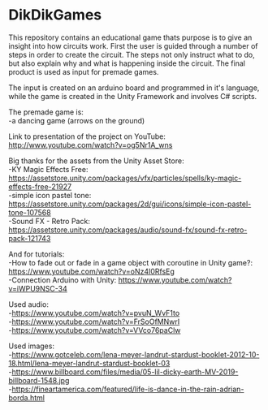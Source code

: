 # DikDikGames
This repository contains an educational game thats purpose is to give an insight into how circuits work. First the user is guided through a number of steps in order to create the circuit. The steps not only instruct what to do, but also explain why and what is happening inside the circuit. The final product is used as input for premade games. 

The input is created on an arduino board and programmed in it's language, while the game is created in the Unity Framework and involves C# scripts.

The premade game is:  
  -a dancing game (arrows on the ground)  

Link to presentation of the project on YouTube: http://www.youtube.com/watch?v=og5Nr1A_wns

 
Big thanks for the assets from the Unity Asset Store:  
  -KY Magic Effects Free: https://assetstore.unity.com/packages/vfx/particles/spells/ky-magic-effects-free-21927  
  -simple icon pastel tone: https://assetstore.unity.com/packages/2d/gui/icons/simple-icon-pastel-tone-107568  
  -Sound FX - Retro Pack: https://assetstore.unity.com/packages/audio/sound-fx/sound-fx-retro-pack-121743

And for tutorials:  
-How to fade out or fade in a game object with coroutine in Unity game?: https://www.youtube.com/watch?v=oNz4I0RfsEg  
-Connection Arduino with Unity: https://www.youtube.com/watch?v=iWPU9NSC-34

Used audio:  
-https://www.youtube.com/watch?v=pvuN_WvF1to  
-https://www.youtube.com/watch?v=FrSoOfMNwrI  
-https://www.youtube.com/watch?v=VVco76paClw  

Used images:  
-https://www.gotceleb.com/lena-meyer-landrut-stardust-booklet-2012-10-18.html/lena-meyer-landrut-stardust-booklet-03  
-https://www.billboard.com/files/media/05-lil-dicky-earth-MV-2019-billboard-1548.jpg  
-https://fineartamerica.com/featured/life-is-dance-in-the-rain-adrian-borda.html
